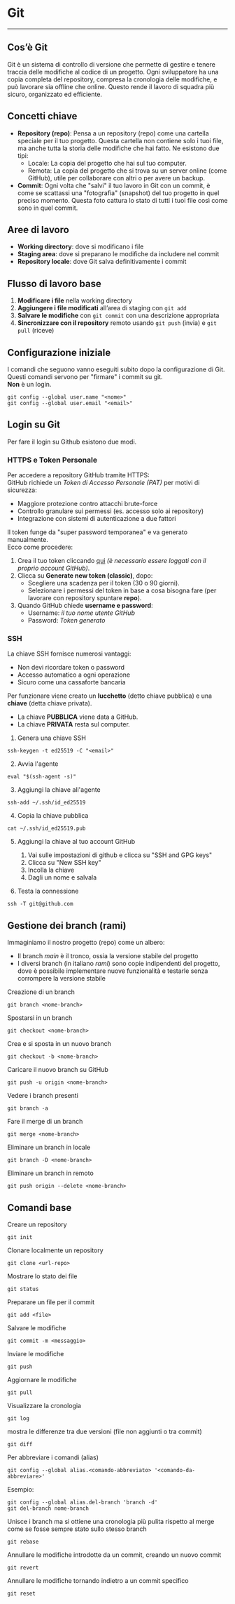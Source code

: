 # Git
---
## Cos’è Git
Git è un sistema di controllo di versione che permette di gestire e tenere traccia delle modifiche al codice di un progetto. Ogni sviluppatore ha una copia completa del repository, compresa la cronologia delle modifiche, e può lavorare sia offline che online. Questo rende il lavoro di squadra più sicuro, organizzato ed efficiente.

## Concetti chiave
- **Repository (repo)**: Pensa a un repository (repo) come una cartella speciale per il tuo progetto. Questa cartella non contiene solo i tuoi file, ma anche tutta la storia delle modifiche che hai fatto. Ne esistono due tipi:
    - Locale: La copia del progetto che hai sul tuo computer.
    - Remota: La copia del progetto che si trova su un server online (come GitHub), utile per collaborare con altri o per avere un backup.
- **Commit**: Ogni volta che "salvi" il tuo lavoro in Git con un commit, è come se scattassi una "fotografia" (snapshot) del tuo progetto in quel preciso momento. Questa foto cattura lo stato di tutti i tuoi file così come sono in quel commit.

## Aree di lavoro
- **Working directory**: dove si modificano i file
- **Staging area**: dove si preparano le modifiche da includere nel commit
- **Repository locale**: dove Git salva definitivamente i commit

## Flusso di lavoro base
1. **Modificare i file** nella working directory
2. **Aggiungere i file modificati** all’area di staging con ```git add```
3. **Salvare le modifiche** con ```git commit``` con una descrizione appropriata
4. **Sincronizzare con il repository** remoto usando ```git push``` (invia) e ```git pull``` (riceve)

## Configurazione iniziale
I comandi che seguono vanno eseguiti subito dopo la configurazione di Git.
Questi comandi servono per "firmare" i commit su git.  
**Non** è un login.
```
git config --global user.name "<nome>"
git config --global user.email "<email>"
```
## Login su Git
Per fare il login su Github esistono due modi.
### HTTPS e Token Personale
Per accedere a repository GitHub tramite HTTPS:  
GitHub richiede un *Token di Accesso Personale (PAT)* per motivi di sicurezza:  
- Maggiore protezione contro attacchi brute-force  
- Controllo granulare sui permessi (es. accesso solo ai repository)  
- Integrazione con sistemi di autenticazione a due fattori  

Il token funge da "super password temporanea" e va generato manualmente.  
Ecco come procedere:
1. Crea il tuo token cliccando [qui](https://github.com/settings/tokens) *(è necessario essere loggati con il proprio account GitHub)*.
2. Clicca su **Generate new token (classic)**, dopo:
	- Scegliere una scadenza per il token (30 o 90 giorni).
	- Selezionare i permessi del token in base a cosa bisogna fare (per lavorare con repository spuntare **repo**).
3.  Quando GitHub chiede **username e password**:
	- Username: *il tuo nome utente GitHub*
    - Password: *Token generato*
### SSH
La chiave SSH fornisce numerosi vantaggi:
- Non devi ricordare token o password
- Accesso automatico a ogni operazione      
- Sicuro come una cassaforte bancaria

Per funzionare viene creato un **lucchetto** (detto chiave pubblica) e una **chiave** (detta chiave privata).
- La chiave **PUBBLICA**  viene data a GitHub.
- La chiave **PRIVATA** resta sul computer.

1. Genera una chiave SSH
```
ssh-keygen -t ed25519 -C "<email>"
```

2. Avvia l'agente
```
eval "$(ssh-agent -s)"
```

3. Aggiungi la chiave all'agente
```
ssh-add ~/.ssh/id_ed25519
```

4. Copia la chiave pubblica
```
cat ~/.ssh/id_ed25519.pub
```

5. Aggiungi la chiave al tuo account GitHub
    1. Vai sulle impostazioni di github e clicca su "SSH and GPG keys"
    2. Clicca su "New SSH key"
    3. Incolla la chiave
    4. Dagli un nome e salvala

6. Testa la connessione
```
ssh -T git@github.com
```

## Gestione dei branch (rami)

Immaginiamo il nostro progetto (repo) come un albero: 

- Il branch *main* è il tronco, ossia la versione stabile del progetto
- I diversi branch (in italiano *rami*) sono copie indipendenti del progetto, dove è possibile implementare nuove funzionalità e testarle senza corrompere la versione stabile

Creazione di un branch
```
git branch <nome-branch>
```

Spostarsi in un branch
```
git checkout <nome-branch>
```

Crea e si sposta in un nuovo branch
```
git checkout -b <nome-branch>
```

Caricare il nuovo branch su GitHub
```
git push -u origin <nome-branch>
```

Vedere i branch presenti
```
git branch -a
```

Fare il merge di un branch
```
git merge <nome-branch>
```

Eliminare un branch in locale
```
git branch -D <nome-branch>
```

Eliminare un branch in remoto
```
git push origin --delete <nome-branch>
```

## Comandi base
Creare un repository
```
git init 
```

Clonare localmente un repository 
```
git clone <url-repo>
```

Mostrare lo stato dei file
```
git status
```

Preparare un file per il commit
```
git add <file>
```

Salvare le modifiche
```
git commit -m <messaggio>
```

Inviare le modifiche
```
git push
```

Aggiornare le modifiche
```
git pull
```

Visualizzare la cronologia
```
git log
```

mostra le differenze tra due versioni (file non aggiunti o tra commit)
```
git diff
```

Per abbreviare i comandi (alias)
```
git config --global alias.<comando-abbreviato> '<comando-da-abbreviare>'
```

Esempio:
```
git config --global alias.del-branch 'branch -d'
git del-branch nome-branch
```
Unisce i branch ma si ottiene una cronologia più pulita rispetto al merge come se fosse sempre stato sullo stesso branch
```
git rebase
```

Annullare le modifiche introdotte da un commit, creando un nuovo commit  
```
git revert
```

Annullare le modifiche tornando indietro a un commit specifico  
```
git reset
```
